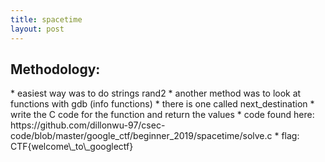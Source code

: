 ```yaml
---
title: spacetime
layout: post
---
```


<h2> Methodology: </h2>
* easiest way was to do strings rand2
* another method was to look at functions with gdb (info functions)
* there is one called next_destination
* write the C code for the function and return the values
* code found here: https://github.com/dillonwu-97/csec-code/blob/master/google_ctf/beginner_2019/spacetime/solve.c
* flag: CTF{welcome\_to\_googlectf}
